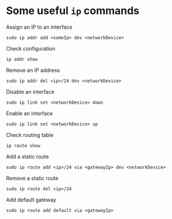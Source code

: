 # Some useful `ip` commands

Assign an IP to an interface

```
sudo ip addr add <someIp> dev <networkDevice>
```

Check configuration

```
ip addr show
```

Remove an IP address

```
sudo ip addr del <ip>/24 dev <networkDevice>
```

Disable an interface

```
sudo ip link set <networkDevice> down
```

Enable an interface

```
sudo ip link set <networkDevice> up
```

Check routing table

```
ip route show
```

Add a static route

```
sudo ip route add <ip>/24 via <gatewayIp> dev <networkDevice>
```

Remove a static route

```
sudo ip route del <ip>/24
```

Add default gateway

```
sudo ip route add default via <gatewayIp>
```
